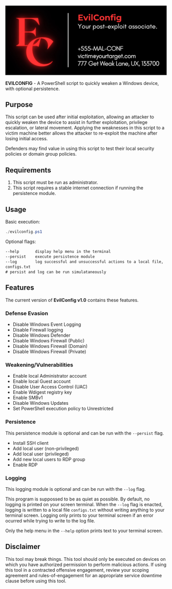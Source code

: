 
![image](header.jpg)

**EVILCONFIG** - A PowerShell script to quickly weaken a Windows device, with optional persistence.


## Purpose

This script can be used after initial exploitation, allowing an attacker to quickly weaken the device to assist in further exploitation, privilege escalation, or lateral movement. Applying the weaknesses in this script to a victim machine better allows the attacker to re-exploit the machine after losing initial access.

Defenders may find value in using this script to test their local security policies or domain group policies. 

## Requirements
1. This script must be run as administrator.
2. This script requires a stable internet connection if running the persistence module.

## Usage

Basic execution:
```powershell
./evilconfig.ps1
```

Optional flags:
```
--help       display help menu in the terminal
--persist    execute persistence module
--log        log successful and unsuccessful actions to a local file, configs.txt
# persist and log can be run simulataneously
```

## Features
The current version of **EvilConfig v1.0** contains these features. 

### Defense Evasion

* Disable Windows Event Logging
* Disable Firewall logging
* Disable Windows Defender
* Disable Windows Firewall (Public)
* Disable Windows Firewall (Domain)
* Disable Windows Firewall (Private)

### Weakening/Vulnerabilities

* Enable local Administrator account
* Enable local Guest account
* Disable User Access Control (UAC)
* Enable Wdigest registry key
* Enable SMBv1
* Disable Windows Updates
* Set PowerShell execution policy to Unrestricted


### Persistence
This persistence module is optional and can be run with the `--persist` flag.

* Install SSH client
* Add local user (non-privileged)
* Add local user (privileged)
* Add new local users to RDP group
* Enable RDP

### Logging
This logging module is optional and can be run with the `--log` flag. <br>

This program is suppossed to be as quiet as possible. By default, no logging is printed on your screen terminal. When the `--log` flag is enacted, logging is written to a local file `configs.txt` without writing anything to your terminal screen. Logging only prints to your terminal screen if an error ocurred while trying to write to the log file. 

Only the help menu in the `--help` option prints text to your terminal screen.

## Disclaimer

This tool may break things. This tool should only be executed on devices on which you have authorized permission to perform malicious actions. If using this tool in a contracted offensive engagement, review your scoping agreement and rules-of-engagement for an appropriate service downtime clause before using this tool. 
